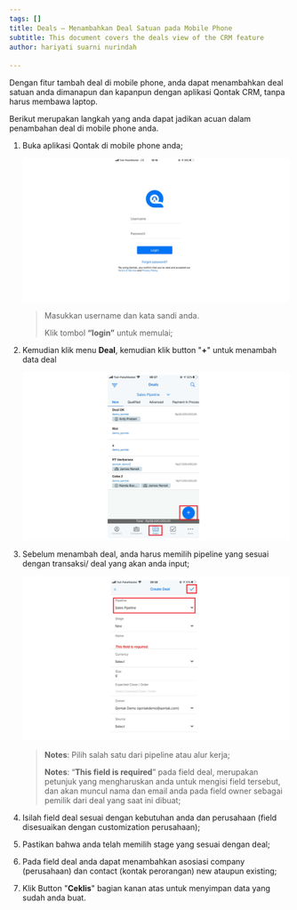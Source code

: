 ```yaml
---
tags: []
title: Deals – Menambahkan Deal Satuan pada Mobile Phone
subtitle: This document covers the deals view of the CRM feature
author: hariyati suarni nurindah

---
```

Dengan fitur tambah deal di mobile phone, anda dapat menambahkan deal satuan anda dimanapun dan kapanpun dengan aplikasi Qontak CRM, tanpa harus membawa laptop.

Berikut merupakan langkah yang anda dapat jadikan acuan dalam penambahan deal di mobile phone anda.

1. Buka aplikasi Qontak di mobile phone anda;

   ![](/uploads/kontakmobile.PNG)

   > Masukkan username dan kata sandi anda. 
   >
   > Klik tombol **“login”** untuk memulai;
2. Kemudian klik menu **Deal**, kemudian klik button "**+**" untuk menambah data deal

   ![](/uploads/satuandealmobile.PNG)
3. Sebelum menambah deal, anda harus memilih pipeline yang sesuai dengan transaksi/ deal yang akan anda input;

   ![](/uploads/satuandealmobile1.PNG)

   > **Notes**: Pilih salah satu dari pipeline atau alur kerja;
   >
   > **Notes**: “**This field is required**” pada field deal, merupakan petunjuk yang mengharuskan anda untuk mengisi field tersebut, dan akan muncul nama dan email anda pada field owner sebagai pemilik dari deal yang saat ini dibuat;
4. Isilah field deal sesuai dengan kebutuhan anda dan perusahaan (field disesuaikan dengan customization perusahaan);
5. Pastikan bahwa anda telah memilih stage yang sesuai dengan deal;
6. Pada field deal anda dapat menambahkan asosiasi company (perusahaan) dan contact (kontak perorangan) new ataupun existing;
7. Klik Button "**Ceklis**" bagian kanan atas untuk menyimpan data yang sudah anda buat.

 